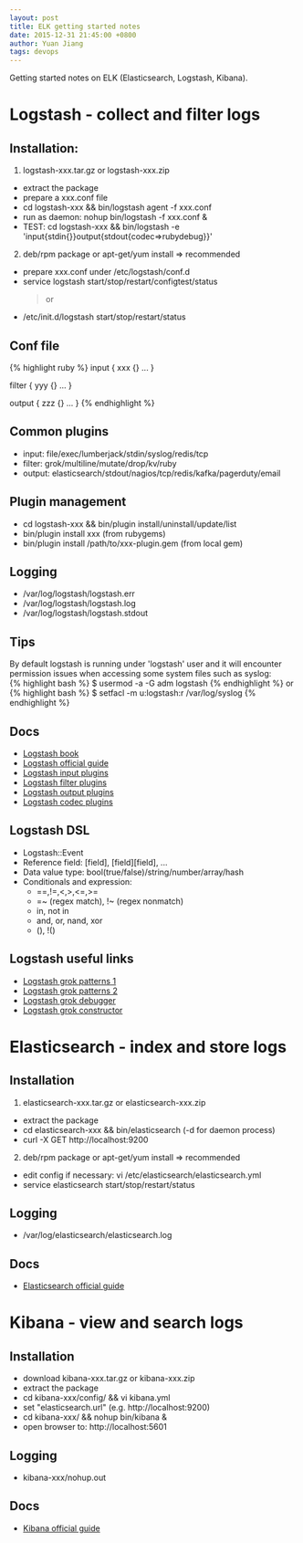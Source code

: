 ```yaml
---
layout: post
title: ELK getting started notes
date: 2015-12-31 21:45:00 +0800
author: Yuan Jiang
tags: devops
---
```


Getting started notes on ELK (Elasticsearch, Logstash, Kibana).

# Logstash - collect and filter logs

## Installation:
  1. logstash-xxx.tar.gz or logstash-xxx.zip  
  - extract the package  
  - prepare a xxx.conf file  
  - cd logstash-xxx && bin/logstash agent -f xxx.conf  
  - run as daemon: nohup bin/logstash -f xxx.conf &  
  - TEST: cd logstash-xxx && bin/logstash -e   'input{stdin{}}output{stdout{codec=>rubydebug}}'  
  2. deb/rpm package or apt-get/yum install => recommended
  - prepare xxx.conf under /etc/logstash/conf.d
  - service logstash start/stop/restart/configtest/status
    > or
  - /etc/init.d/logstash start/stop/restart/status

## Conf file
{% highlight ruby %}
  input {
    xxx {}
    ...
  }

  filter {
    yyy {}
    ...
  }

  output {
    zzz {}
    ...
  }
{% endhighlight %}

## Common plugins
  - input:  file/exec/lumberjack/stdin/syslog/redis/tcp
  - filter: grok/multiline/mutate/drop/kv/ruby
  - output: elasticsearch/stdout/nagios/tcp/redis/kafka/pagerduty/email

## Plugin management
  - cd logstash-xxx && bin/plugin install/uninstall/update/list
  - bin/plugin install xxx (from rubygems)
  - bin/plugin install /path/to/xxx-plugin.gem (from local gem)

## Logging
  - /var/log/logstash/logstash.err
  - /var/log/logstash/logstash.log
  - /var/log/logstash/logstash.stdout

## Tips
  By default logstash is running under 'logstash' user and it will encounter permission
  issues when accessing some system files such as syslog:  
  {% highlight bash %}
  $ usermod -a -G adm logstash
  {% endhighlight %}
  or
  {% highlight bash %}
  $ setfacl -m u:logstash:r /var/log/syslog
  {% endhighlight %}

## Docs
  - [Logstash book](http://www.logstashbook.com/)
  - [Logstash official guide](https://www.elastic.co/guide/en/logstash/current/index.html)
  - [Logstash input plugins](https://www.elastic.co/guide/en/logstash/current/input-plugins.html)
  - [Logstash filter plugins](https://www.elastic.co/guide/en/logstash/current/filter-plugins.html)
  - [Logstash output plugins](https://www.elastic.co/guide/en/logstash/current/output-plugins.html)
  - [Logstash codec plugins](https://www.elastic.co/guide/en/logstash/current/codec-plugins.html)

## Logstash DSL
  - Logstash::Event
  - Reference field: [field], [field][field], ...
  - Data value type: bool(true/false)/string/number/array/hash
  - Conditionals and expression:
    - ==,!=,<,>,<=,>=
    - =~ (regex match), !~ (regex nonmatch)
    - in, not in
    - and, or, nand, xor
    - (), !()

## Logstash useful links
  - [Logstash grok patterns 1](https://github.com/logstash-plugins/logstash-patterns-core/tree/master/patterns)
  - [Logstash grok patterns 2](http://grokdebug.herokuapp.com/patterns)
  - [Logstash grok debugger](http://grokdebug.herokuapp.com/)
  - [Logstash grok constructor](http://grokconstructor.appspot.com/)

# Elasticsearch - index and store logs

## Installation
  1. elasticsearch-xxx.tar.gz or elasticsearch-xxx.zip
  - extract the package
  - cd elasticsearch-xxx && bin/elasticsearch (-d for daemon process)
  - curl -X GET http://localhost:9200
  2. deb/rpm package or apt-get/yum install => recommended
  - edit config if necessary: vi /etc/elasticsearch/elasticsearch.yml
  - service elasticsearch start/stop/restart/status

## Logging
  - /var/log/elasticsearch/elasticsearch.log

## Docs
  - [Elasticsearch official guide](https://www.elastic.co/guide/en/elasticsearch/reference/current/index.html)

# Kibana - view and search logs

## Installation
  - download kibana-xxx.tar.gz or kibana-xxx.zip
  - extract the package
  - cd kibana-xxx/config/ && vi kibana.yml
  - set "elasticsearch.url" (e.g. http://localhost:9200)
  - cd kibana-xxx/ && nohup bin/kibana &
  - open browser to: http://localhost:5601

## Logging
  - kibana-xxx/nohup.out

## Docs
  - [Kibana official guide](https://www.elastic.co/guide/en/kibana/current/index.html)
